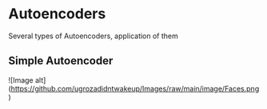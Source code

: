 # Autoencoders
Several types of Autoencoders, application of them
## Simple Autoencoder 
![Image alt] (https://github.com/ugrozadidntwakeup/Images/raw/main/image/Faces.png)
